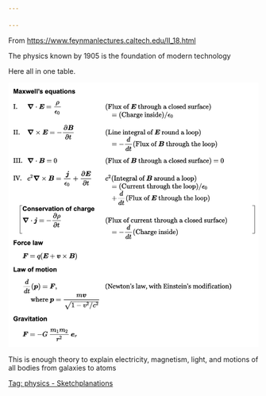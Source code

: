 ```yaml
---
  
---
```


From <https://www.feynmanlectures.caltech.edu/II_18.html>

The physics known by 1905 is the foundation of modern technology 

Here all in one table. 

![](/assets/static/img/classical.png)

This is enough theory to explain electricity, magnetism, light, and motions of all bodies from galaxies to atoms 


[Tag: physics - Sketchplanations](https://sketchplanations.com/tags/physics)